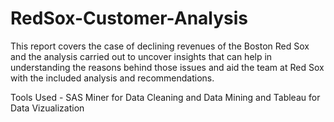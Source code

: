 # RedSox-Customer-Analysis

This report covers the case of declining revenues of the Boston Red Sox and the analysis carried out to uncover insights that can help in understanding the reasons behind those issues and aid the team at Red Sox with the included analysis and recommendations.

Tools Used - SAS Miner for Data Cleaning and Data Mining and Tableau for Data Vizualization
